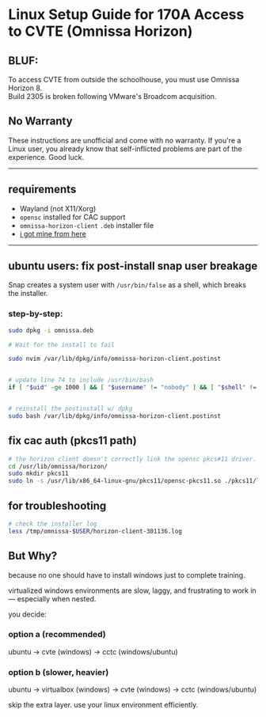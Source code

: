 # Linux Setup Guide for 170A Access to CVTE (Omnissa Horizon)

## BLUF:
To access CVTE from outside the schoolhouse, you must use Omnissa Horizon 8.  
Build 2305 is broken following VMware's Broadcom acquisition.

## No Warranty

These instructions are unofficial and come with no warranty.
If you're a Linux user, you already know that self-inflicted problems are part of the experience. Good luck.

---

## requirements

- Wayland (not X11/Xorg)
- `opensc` installed for CAC support
- `omnissa-horizon-client` `.deb` installer file
- [i got mine from here](https://customerconnect.omnissa.com/downloads/details?downloadGroup=CART26FQ1_LIN64_DEBPKG_2503&productId=1562&rPId=118987)

---

## ubuntu users: fix post-install snap user breakage

Snap creates a system user with `/usr/bin/false` as a shell, which breaks the installer.

### step-by-step:

```bash
sudo dpkg -i omnissa.deb

# Wait for the install to fail

sudo nvim /var/lib/dpkg/info/omnissa-horizon-client.postinst


# update line 74 to include /usr/bin/bash
if [ "$uid" -ge 1000 ] && [ "$username" != "nobody" ] && [ "$shell" != "/usr/sbin/nologin" ] && [ "$shell" != "/bin/false" ] && [ "$shell" != "/usr/bin/false" ]; then


# reinstall the postinstall w/ dpkg
sudo bash /var/lib/dpkg/info/omnissa-horizon-client.postinst
```

## fix cac auth (pkcs11 path)
```bash
# the horizon client doesn't correctly link the opensc pkcs#11 driver.
cd /usr/lib/omnissa/horizon/
sudo mkdir pkcs11
sudo ln -s /usr/lib/x86_64-linux-gnu/pkcs11/opensc-pkcs11.so ./pkcs11/libopensc-pkcs11.so.so
```

## for troubleshooting
```bash
# check the installer log
less /tmp/omnissa-$USER/horizon-client-301136.log
```

## But Why?

because no one should have to install windows just to complete training.

virtualized windows environments are slow, laggy, and frustrating to work in — especially when nested.

you decide:

### option a (recommended)
ubuntu → cvte (windows) → cctc (windows/ubuntu)

### option b (slower, heavier)
ubuntu → virtualbox (windows) → cvte (windows) → cctc (windows/ubuntu)

skip the extra layer. use your linux environment efficiently.
